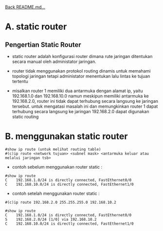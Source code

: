 <a href="../../README.md#back">Back README.md...</a>

# **A. static router**
## Pengertian Static Router
- static router adalah konfigurasi router dimana rute jaringan ditentukan secara manual oleh administator jaringan.
- router tidak menggunakan protokol routing dinamis untuk memahami topologi jaringan tetapi administator 
  menentukan lalu lintas ke tujuan tertentu

- misalkan router 1 memiliki dua antarmuka dengan alamat ip, yaitu 192.168.1.0 dan 192.168.10.0 
  namun meskipun memiliki antarmuka ke 192.168.2.0, router ini tidak dapat terhubung secara langsung ke jaringan tersebut. untuk mengatasi 
  masalah ini dan memungkinkan router 1 dapat terhubung secara langsung ke jaringan 192.168.2.0 dapat digunakan static routing

# **B. menggunakan static router**
```
#show ip route (untuk melihat routing table)
#(c)ip route <network tujuan> <subnet mask> <antarmuka keluar atau melalui jaringan tsb>
```

- contoh sebelum menggunakan router static :
```
#show ip route
C    192.168.1.0/24 is directly connected, FastEthernet0/0
C    192.168.10.0/24 is directly connected, FastEthernet1/0
```
 
- contoh setelah menggunakan router static :
```
#(c)ip route 192.168.2.0 255.255.255.0 192.168.10.2

#show ip route
C    192.168.1.0/24 is directly connected, FastEthernet0/0
S    192.168.2.0/24 [1/0] via 192.168.10.2
C    192.168.10.0/24 is directly connected, FastEthernet1/0
```